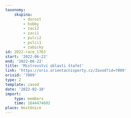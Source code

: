 ```yaml
---
taxonomy:
    skupina:
        - dorost
        - hobby
        - zaci2
        - zaci1
        - pulci2
        - pulci1
        - zabicky
id: 2022-race_1763
start: '2022-06-22'
end: '2022-06-22'
title: 'Mistrovství oblasti štafet'
link: 'https://oris.orientacnisporty.cz/Zavod?id=7009'
orisid: '7009'
type: Z
template: zavod
date: '2022-02-10'
import:
    type: members
    time: 1644474602
place: Hostěnice
---
```


